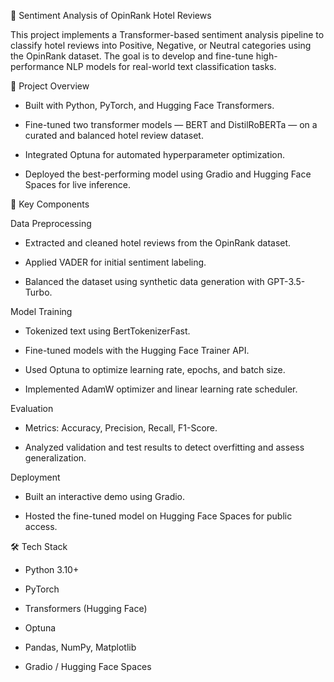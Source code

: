 🏨 Sentiment Analysis of OpinRank Hotel Reviews

This project implements a Transformer-based sentiment analysis pipeline to classify hotel reviews into Positive, Negative, or Neutral categories using the OpinRank dataset. The goal is to develop and fine-tune high-performance NLP models for real-world text classification tasks.

🚀 Project Overview

- Built with Python, PyTorch, and Hugging Face Transformers.

- Fine-tuned two transformer models — BERT and DistilRoBERTa — on a curated and balanced hotel review dataset.

- Integrated Optuna for automated hyperparameter optimization.

- Deployed the best-performing model using Gradio and Hugging Face Spaces for live inference.

🧩 Key Components

Data Preprocessing

- Extracted and cleaned hotel reviews from the OpinRank dataset.

- Applied VADER for initial sentiment labeling.

- Balanced the dataset using synthetic data generation with GPT-3.5-Turbo.

Model Training

- Tokenized text using BertTokenizerFast.

- Fine-tuned models with the Hugging Face Trainer API.

- Used Optuna to optimize learning rate, epochs, and batch size.

- Implemented AdamW optimizer and linear learning rate scheduler.

Evaluation

- Metrics: Accuracy, Precision, Recall, F1-Score.

- Analyzed validation and test results to detect overfitting and assess generalization.

Deployment

- Built an interactive demo using Gradio.

- Hosted the fine-tuned model on Hugging Face Spaces for public access.

🛠️ Tech Stack
- Python 3.10+

- PyTorch

- Transformers (Hugging Face)

- Optuna

- Pandas, NumPy, Matplotlib

- Gradio / Hugging Face Spaces
